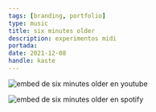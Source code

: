 ```yaml
---
tags: [branding, portfolio]
type: music
title: six minutes older
description: experimentos midi
portada: 
date: 2021-12-08
handle: kaste
---
```


![embed de six minutes older en youtube](https://www.youtube.com/watch?v=MQE5_oUOXXI)

![embed de six minutes older en spotify](https://open.spotify.com/album/1AyGqixSareTWIKb4a1e2D?si=Beap9bZNSQ-QriCMSpfvhw)